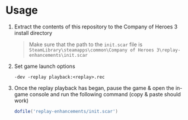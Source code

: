 
# Usage
1. Extract the contents of this repository to the Company of Heroes 3 install directory
    > Make sure that the path to the `init.scar` file is `SteamLibrary\steamapps\common\Company of Heroes 3\replay-enhancements\init.scar`
1. Set game launch options
    ```
    -dev -replay playback:<replay>.rec
    ```
1.
    Once the replay playback has began, pause the game & open the in-game console and run the following command (copy & paste should work)
    ```lua
    dofile('replay-enhancements/init.scar')
    ```